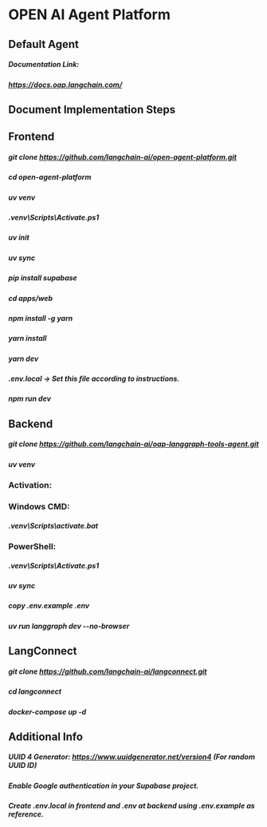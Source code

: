 # OPEN AI Agent Platform

## Default Agent

##### Documentation Link:
##### https://docs.oap.langchain.com/

## Document Implementation Steps

## Frontend

##### git clone https://github.com/langchain-ai/open-agent-platform.git
##### cd open-agent-platform
##### uv venv
##### .venv\Scripts\Activate.ps1
##### uv init
##### uv sync
##### pip install supabase
##### cd apps/web
##### npm install -g yarn
##### yarn install
##### yarn dev

##### .env.local → Set this file according to instructions.
##### npm run dev

## Backend

##### git clone https://github.com/langchain-ai/oap-langgraph-tools-agent.git
##### uv venv

### Activation:

### Windows CMD:
##### .venv\Scripts\activate.bat

### PowerShell:
##### .venv\Scripts\Activate.ps1
##### uv sync
##### copy .env.example .env
##### uv run langgraph dev --no-browser

## LangConnect

##### git clone https://github.com/langchain-ai/langconnect.git
##### cd langconnect
##### docker-compose up -d

## Additional Info

##### UUID 4 Generator: https://www.uuidgenerator.net/version4  (For random UUID ID)
##### Enable Google authentication in your Supabase project.
##### Create .env.local in frontend and .env at backend using .env.example as reference.
